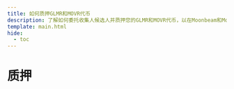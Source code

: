 ```yaml
---
title: 如何质押GLMR和MOVR代币
description: 了解如何委托收集人候选人并质押您的GLMR和MOVR代币，以在Moonbeam和Moonriver上获得质押奖励。
template: main.html
hide:
  - toc
---
```


<h1 class='subsection-title'>质押</h1>
<div class='subsection-wrapper'></div>